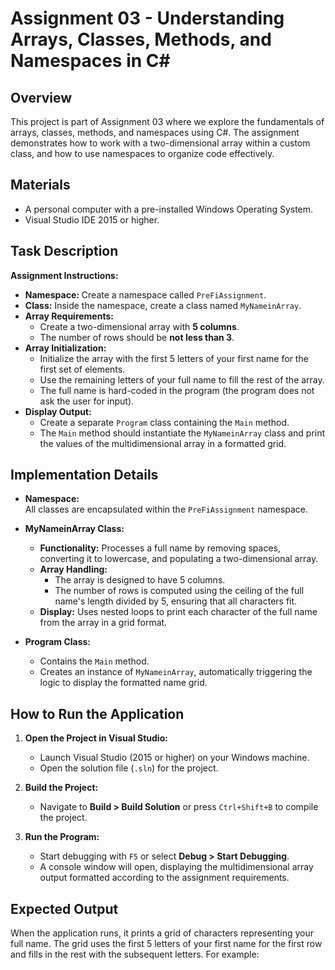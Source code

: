 # Assignment 03 - Understanding Arrays, Classes, Methods, and Namespaces in C#

## Overview

This project is part of Assignment 03 where we explore the fundamentals of arrays, classes, methods, and namespaces using C#. The assignment demonstrates how to work with a two-dimensional array within a custom class, and how to use namespaces to organize code effectively.

## Materials

- A personal computer with a pre-installed Windows Operating System.
- Visual Studio IDE 2015 or higher.

## Task Description

**Assignment Instructions:**

- **Namespace:** Create a namespace called `PreFiAssignment`.
- **Class:** Inside the namespace, create a class named `MyNameinArray`.
- **Array Requirements:**  
  - Create a two-dimensional array with **5 columns**.
  - The number of rows should be **not less than 3**.
- **Array Initialization:**  
  - Initialize the array with the first 5 letters of your first name for the first set of elements.
  - Use the remaining letters of your full name to fill the rest of the array.
  - The full name is hard-coded in the program (the program does not ask the user for input).
- **Display Output:**  
  - Create a separate `Program` class containing the `Main` method.
  - The `Main` method should instantiate the `MyNameinArray` class and print the values of the multidimensional array in a formatted grid.

## Implementation Details

- **Namespace:**  
  All classes are encapsulated within the `PreFiAssignment` namespace.

- **MyNameinArray Class:**  
  - **Functionality:** Processes a full name by removing spaces, converting it to lowercase, and populating a two-dimensional array.
  - **Array Handling:**  
    - The array is designed to have 5 columns.
    - The number of rows is computed using the ceiling of the full name's length divided by 5, ensuring that all characters fit.
  - **Display:** Uses nested loops to print each character of the full name from the array in a grid format.

- **Program Class:**  
  - Contains the `Main` method.
  - Creates an instance of `MyNameinArray`, automatically triggering the logic to display the formatted name grid.

## How to Run the Application

1. **Open the Project in Visual Studio:**
   - Launch Visual Studio (2015 or higher) on your Windows machine.
   - Open the solution file (`.sln`) for the project.

2. **Build the Project:**
   - Navigate to **Build > Build Solution** or press `Ctrl+Shift+B` to compile the project.

3. **Run the Program:**
   - Start debugging with `F5` or select **Debug > Start Debugging**.
   - A console window will open, displaying the multidimensional array output formatted according to the assignment requirements.

## Expected Output

When the application runs, it prints a grid of characters representing your full name. The grid uses the first 5 letters of your first name for the first row and fills in the rest with the subsequent letters. For example:

